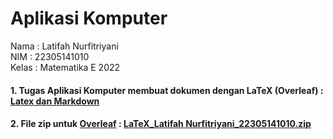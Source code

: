 # Aplikasi Komputer
Nama  : Latifah Nurfitriyani <br>
NIM   : 22305141010 <br>
Kelas : Matematika E 2022 <br>

#### 1. Tugas Aplikasi Komputer membuat dokumen dengan LaTeX (Overleaf) : [Latex dan Markdown](https://github.com/latiifah/Tugas-Aplikasi-Komputer/files/13521313/LaTeX_Latifah_Nurfitriyani_22305141010.pdf)
#### 2. File zip untuk [Overleaf](https://www.overleaf.com) : [LaTeX_Latifah Nurfitriyani_22305141010.zip](https://github.com/latiifah/Tugas-Aplikasi-Komputer/files/13521340/LaTeX_Latifah.Nurfitriyani_22305141010.zip)
